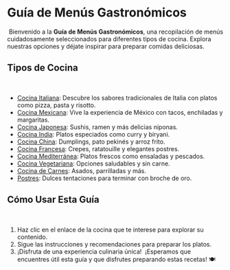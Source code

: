 # Guía de Menús Gastronómicos
​
Bienvenido a la **Guía de Menús Gastronómicos**, una recopilación de menús cuidadosamente seleccionados para diferentes tipos de cocina. Explora nuestras opciones y déjate inspirar para preparar comidas deliciosas.
​
## Tipos de Cocina
​
- [Cocina Italiana](guiaDeMenus/Italiana.md): Descubre los sabores tradicionales de Italia con platos como pizza, pasta y risotto.
- [Cocina Mexicana](guiaDeMenus/Mexicana.md): Vive la experiencia de México con tacos, enchiladas y margaritas.
- [Cocina Japonesa](guiaDeMenus/Japonesa.md): Sushis, ramen y más delicias niponas.
- [Cocina India](guiaDeMenus/India.md): Platos especiados como curry y biryani.
- [Cocina China](guiaDeMenus/china.md): Dumplings, pato pekinés y arroz frito.
- [Cocina Francesa](guiaDeMenus/francesa.md): Crepes, ratatouille y elegantes postres.
- [Cocina Mediterránea](guiaDeMenus/Mediaterranea.md): Platos frescos como ensaladas y pescados.
- [Cocina Vegetariana](guiaDeMenus/Vegetariana.md): Opciones saludables y sin carne.
- [Cocina de Carnes](guiaDeMenus/carnes.md): Asados, parrilladas y más.
- [Postres](guiaDeMenus/Postres.md): Dulces tentaciones para terminar con broche de oro.
​
## Cómo Usar Esta Guía
​
1. Haz clic en el enlace de la cocina que te interese para explorar su contenido.
2. Sigue las instrucciones y recomendaciones para preparar los platos.
3. ¡Disfruta de una experiencia culinaria única!
​
¡Esperamos que encuentres útil esta guía y que disfrutes preparando estas recetas! 🍽️